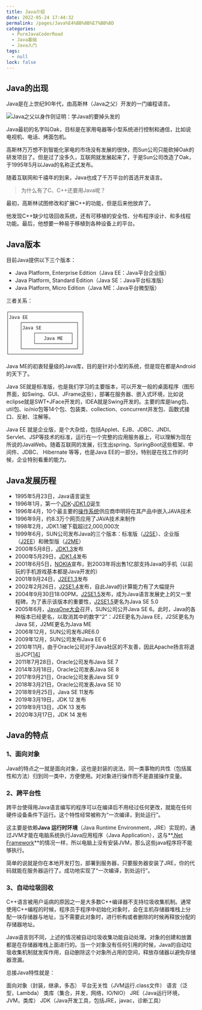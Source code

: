 ```yaml
---
title: Java介绍
date: 2022-05-24 17:44:32
permalink: /pages/Java%E4%BB%8B%E7%BB%8D
categories: 
  - PureJavaCoderRoad
  - Java基础
  - Java入门
tags: 
  - null
lock: false
---
```

## Java的出现

Java是在上世纪90年代，由高斯林（Java之父）开发的一门编程语言。

![Java之父以身作则证明：学Java的要掉头发的](https://blog-1253198264.cos.ap-guangzhou.myqcloud.com/image-20210104105506719.png)

Java最初的名字叫Oak，目标是在家用电器等小型系统进行控制和通信，比如说电视机、电话、烤面包机。

高斯林万万想不到智能化家电的市场没有发展的很快，而Sun公司只能砍掉Oak的研发项目了。但是过了没多久，互联网就发展起来了，于是Sun公司改造了Oak，于1995年5月以Java的名称正式发布。

随着互联网和千禧年的到来，Java也成了千万平台的首选开发语言。

> 为什么有了C、C++还要用Java呢？

最初，高斯林试图修改和扩展C++的功能，但是后来他放弃了。

他发现C++缺少垃圾回收系统，还有可移植的安全性、分布程序设计、和多线程功能。最后，他想要一种易于移植到各种设备上的平台。



## Java版本

目前Java提供以下三个版本：

- Java Platform, Enterprise Edition（Java EE：Java平台企业版）
- Java Platform, Standard Edition（Java SE：Java平台标准版）
- Java Platform, Micro Edition（Java ME：Java平台微型版）

三者关系：

```ascii
┌───────────────────────────┐
│Java EE                    │
│    ┌────────────────────┐ │
│    │Java SE             │ │
│    │    ┌─────────────┐ │ │
│    │    │   Java ME   │ │ │
│    │    └─────────────┘ │ │
│    └────────────────────┘ │
└───────────────────────────┘
```



Java ME的初衷轻量级的Java库，目的是针对小型的系统，但是现在都是Android的天下了。

Java SE就是标准版，也是我们学习的主要版本，可以开发一般的桌面程序（图形界面，如Swing、GUI、JFrame这些），部署在服务器、嵌入式环境，比如说eclipse就是SWT+JFace开发的，IDEA就是Swing开发的。主要的库是lang包、util包、io/nio包等14个包、包装类、collection、concurrent并发包、函数式接口、反射、注解等。

Java EE 就是企业版，是个大杂烩，包括Applet、EJB、JDBC、JNDI、Servlet、JSP等技术的标准，运行在一个完整的应用服务器上，可以理解为现在所说的JavaWeb。随着互联网的发展，衍生出spring、SpringBoot这些框架、中间件、JDBC、 Hibernate 等等，也是Java EE的一部分。特别是在找工作的时候，企业特别看重的能力。



## Java发展历程

- 1995年5月23日，Java语言诞生
- 1996年1月，第一个[JDK](https://bk.tw.lvfukeji.com/baike-JDK)-[JDK1.0](https://bk.tw.lvfukeji.com/w/index.php?title=JDK1.0&action=edit&redlink=1)诞生
- 1996年4月，10个最主要的[操作系统](https://bk.tw.lvfukeji.com/baike-操作系统)供应商申明将在其产品中嵌入JAVA技术
- 1996年9月，约8.3万个网页应用了JAVA技术来制作
- 1998年2月，JDK1.1被下载超过2,000,000次
- 1999年6月，SUN公司发布Java的三个版本：标准版（[J2SE](https://bk.tw.lvfukeji.com/baike-J2SE)）、企业版（[J2EE](https://bk.tw.lvfukeji.com/baike-J2EE)）和微型版（[J2ME](https://bk.tw.lvfukeji.com/baike-J2ME)）
- 2000年5月8日，[JDK1.3](https://bk.tw.lvfukeji.com/w/index.php?title=JDK1.3&action=edit&redlink=1)发布
- 2000年5月29日，[JDK1.4](https://bk.tw.lvfukeji.com/w/index.php?title=JDK1.4&action=edit&redlink=1)发布
- 2001年6月5日，[NOKIA](https://bk.tw.lvfukeji.com/baike-诺基亚)宣布，到2003年将出售1亿部支持Java的手机（以前玩的手机游戏基本都是Java开发的）
- 2001年9月24日，[J2EE1.3](https://bk.tw.lvfukeji.com/w/index.php?title=J2EE1.3&action=edit&redlink=1)发布
- 2002年2月26日，[J2SE1.4](https://bk.tw.lvfukeji.com/w/index.php?title=J2SE1.4&action=edit&redlink=1)发布，自此Java的计算能力有了大幅提升
- 2004年9月30日18:00PM，[J2SE1.5](https://bk.tw.lvfukeji.com/baike-J2SE1.5)发布，成为Java语言发展史上的又一里程碑。为了表示该版本的重要性，[J2SE1.5](https://bk.tw.lvfukeji.com/baike-J2SE1.5)更名为Java SE 5.0
- 2005年6月，[JavaOne大会](https://bk.tw.lvfukeji.com/baike-JavaOne大会)召开，SUN公司公开Java SE 6。此时，Java的各种版本已经更名，以取消其中的数字“2”：J2EE更名为Java EE，J2SE更名为Java SE，J2ME更名为Java ME
- 2006年12月，SUN公司发布JRE6.0
- 2009年12月，SUN公司发布Java EE 6
- 2010年11月，由于Oracle公司对于Java社区的不友善，因此Apache扬言将退出JCP[[14\]](https://bk.tw.lvfukeji.com/wiki/Java#cite_note-18)
- 2011年7月28日，Oracle公司发布Java SE 7
- 2014年3月18日，Oracle公司发表Java SE 8
- 2017年9月21日，Oracle公司发表Java SE 9
- 2018年3月21日，Oracle公司发表Java SE 10
- 2018年9月25日，Java SE 11发布
- 2019年3月19日，JDK 12 发布
- 2019年9月13日，JDK 13 发布
- 2020年3月17日，JDK 14 发布



## Java的特点



### 1、面向对象

Java的特点之一就是面向对象，这也是封装的说法，同一类事物的共性（包括属性和方法）归到同一类中，方便使用。对对象进行操作而不是直接操作变量。



### 2、跨平台性

跨平台使得用Java语言编写的程序可以在编译后不用经过任何更改，就能在任何硬件设备条件下运行。这个特性经常被称为“一次编译，到处运行”。

这主要是依赖**Java 运行时环境**（Java Runtime Environment，JRE）实现的，通过JVM才能在电脑系统执行Java应用程序（Java Application），这与**[.Net Framework](https://bk.tw.lvfukeji.com/baike-.Net_Framework)**的情况一样，所以电脑上没有安装JVM，那么这些java程序将不能够执行。

简单的说就是你在本地开发打包，部署到服务器，只要服务器安装了JRE，你的代码就能在服务器运行了。成功地实现了“一次编译，到处运行”。



### 3、自动垃圾回收

C++语言被用户诟病的原因之一是大多数C++编译器不支持垃圾收集机制。通常使用C++编程的时候，程序员于程序中初始化对象时，会在主机存储器堆栈上分配一块存储器与地址，当不需要此对象时，进行析构或者删除的时候再释放分配的存储器地址。

Java语言则不同，上述的情况被自动垃圾收集功能自动处理。对象的创建和放置都是在存储器堆栈上面进行的。当一个对象没有任何引用的时候，Java的自动垃圾收集机制就发挥作用，自动删除这个对象所占用的空间，释放存储器以避免存储器泄漏。



总接Java特性就是：

面向对象（封装，继承，多态）
平台无关性（JVM运行.class文件）
语言（泛型，Lambda）
类库（集合，并发，网络，IO/NIO）
JRE（Java运行环境，JVM，类库）
JDK（Java开发工具，包括JRE，javac，诊断工具）
